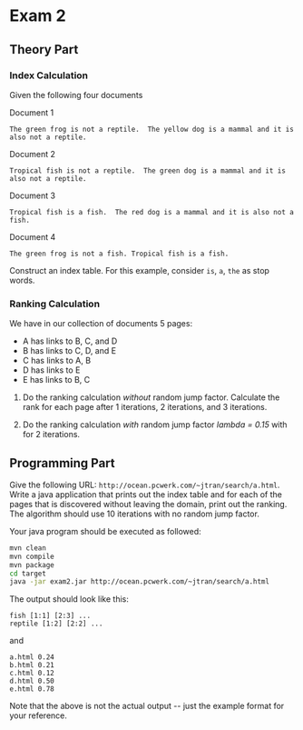 # Exam 2

## Theory Part

### Index Calculation

Given the following four documents

Document 1
```
The green frog is not a reptile.  The yellow dog is a mammal and it is also not a reptile.
```

Document 2
```
Tropical fish is not a reptile.  The green dog is a mammal and it is also not a reptile.
```

Document 3
```
Tropical fish is a fish.  The red dog is a mammal and it is also not a fish.
```

Document 4
```
The green frog is not a fish. Tropical fish is a fish.
```

Construct an index table.  For this example, consider `is`, `a`, `the` as stop words.

### Ranking Calculation

We have in our collection of documents 5 pages:

* A has links to B, C, and D
* B has links to C, D, and E
* C has links to A, B
* D has links to E
* E has links to B, C

1. Do the ranking calculation *without* random jump factor.  Calculate the rank for each page after 1 iterations, 2 iterations, and 3 iterations. 

2. Do the ranking calculation *with* random jump factor _lambda = 0.15_ with for 2 iterations.

## Programming Part 

Give the following URL: `http://ocean.pcwerk.com/~jtran/search/a.html`.  Write a java application that prints out the index table and for each of the pages that is discovered without leaving the domain, print out the ranking.  The algorithm should use 10 iterations with no random jump factor.

Your java program should be executed as followed:

```bash
mvn clean
mvn compile
mvn package
cd target
java -jar exam2.jar http://ocean.pcwerk.com/~jtran/search/a.html
```

The output should look like this:

```
fish [1:1] [2:3] ...
reptile [1:2] [2:2] ...
```
and

```
a.html 0.24
b.html 0.21
c.html 0.12
d.html 0.50
e.html 0.78
```

Note that the above is not the actual output -- just the example format for your reference.


